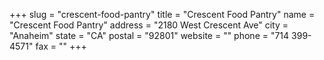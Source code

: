 +++
slug = "crescent-food-pantry"
title = "Crescent Food Pantry"
name = "Crescent Food Pantry"
address = "2180 West Crescent Ave"
city = "Anaheim"
state = "CA"
postal = "92801"
website = ""
phone = "714 399-4571"
fax = ""
+++
